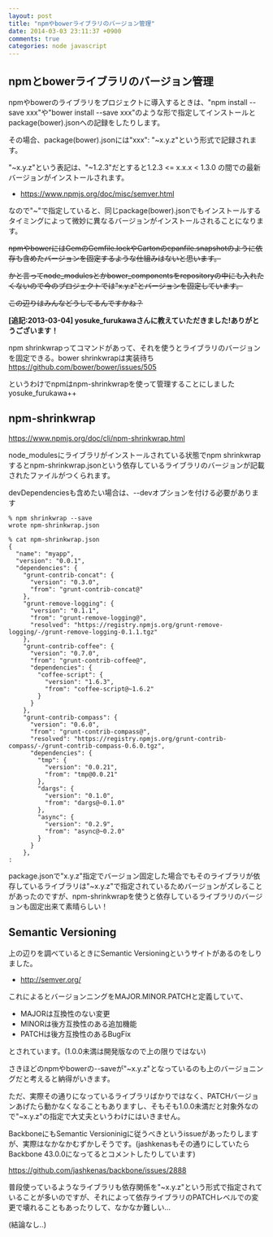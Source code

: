 ```yaml
---
layout: post
title: "npmやbowerライブラリのバージョン管理"
date: 2014-03-03 23:11:37 +0900
comments: true
categories: node javascript
---
```


## npmとbowerライブラリのバージョン管理

npmやbowerのライブラリをプロジェクトに導入するときは、"npm install --save xxx"や"bower install --save xxx"のような形で指定してインストールとpackage(bower).jsonへの記録をしたりします。

その場合、package(bower).jsonには"xxx": "~x.y.z"という形式で記録されます。

"~x.y.z"という表記は、"~1.2.3"だとすると1.2.3 <= x.x.x < 1.3.0 の間での最新バージョンがインストールされます。

<!-- more -->

* https://www.npmjs.org/doc/misc/semver.html


なので"~"で指定していると、同じpackage(bower).jsonでもインストールするタイミングによって微妙に異なるバージョンがインストールされることになります。

~~npmやbowerにはGemのGemfile.lockやCartonのcpanfile.snapshotのように依存も含めたバージョンを固定するような仕組みはないと思います。~~

~~かと言ってnode_modulesとかbower_componentsをrepositoryの中にも入れたくないので今のプロジェクトでは"x.y.z"とバージョンを固定しています。~~

~~この辺りはみんなどうしてるんですかね？~~

**[追記:2013-03-04] yosuke_furukawaさんに教えていただきました!ありがとうございます！**

>
npm shrinkwrapってコマンドがあって、それを使うとライブラリのバージョンを固定できる。bower shrinkwrapは実装待ち https://github.com/bower/bower/issues/505


というわけでnpmはnpm-shrinkwrapを使って管理することにしました yosuke\_furukawa++


## npm-shrinkwrap

https://www.npmjs.org/doc/cli/npm-shrinkwrap.html

node\_modulesにライブラリがインストールされている状態でnpm shrinkwrapするとnpm-shrinkwrap.jsonという依存しているライブラリのバージョンが記載されたファイルがつくられます。

devDependenciesも含めたい場合は、--devオプションを付ける必要があります

```
% npm shrinkwrap --save
wrote npm-shrinkwrap.json

% cat npm-shrinkwrap.json
{
  "name": "myapp",
  "version": "0.0.1",
  "dependencies": {
    "grunt-contrib-concat": {
      "version": "0.3.0",
      "from": "grunt-contrib-concat@"
    },
    "grunt-remove-logging": {
      "version": "0.1.1",
      "from": "grunt-remove-logging@",
      "resolved": "https://registry.npmjs.org/grunt-remove-logging/-/grunt-remove-logging-0.1.1.tgz"
    },
    "grunt-contrib-coffee": {
      "version": "0.7.0",
      "from": "grunt-contrib-coffee@",
      "dependencies": {
        "coffee-script": {
          "version": "1.6.3",
          "from": "coffee-script@~1.6.2"
        }
      }
    },
    "grunt-contrib-compass": {
      "version": "0.6.0",
      "from": "grunt-contrib-compass@",
      "resolved": "https://registry.npmjs.org/grunt-contrib-compass/-/grunt-contrib-compass-0.6.0.tgz",
      "dependencies": {
        "tmp": {
          "version": "0.0.21",
          "from": "tmp@0.0.21"
        },
        "dargs": {
          "version": "0.1.0",
          "from": "dargs@~0.1.0"
        },
        "async": {
          "version": "0.2.9",
          "from": "async@~0.2.0"
        }
      }
    },
:
```

package.jsonで"x.y.z"指定でバージョン固定した場合でもそのライブラリが依存しているライブラリは"~x.y.z"で指定されているためバージョンがズレることがあったのですが、npm-shrinkwrapを使うと依存しているライブラリのバージョンも固定出来て素晴らしい！


## Semantic Versioning

上の辺りを調べているときにSemantic Versioningというサイトがあるのをしりました。

* http://semver.org/

これによるとバージョンニングをMAJOR.MINOR.PATCHと定義していて、

* MAJORは互換性のない変更
* MINORは後方互換性のある追加機能
* PATCHは後方互換性のあるBugFix

とされています。(1.0.0未満は開発版なので上の限りではない)

さきほどのnpmやbowerの--saveが"~x.y.z"となっているのも上のバージョニングだと考えると納得がいきます。

ただ、実際その通りになっているライブラリばかりではなく、PATCHバージョンあげたら動かなくなることもありますし、そもそも1.0.0未満だと対象外なので"~x.y.z"の指定で大丈夫というわけにはいきません。

BackboneにもSemantic Versioninigに従うべきというissueがあったりしますが、実際はなかなかむずかしそうです。(jashkenasもその通りにしていたらBackbone 43.0.0になってるとコメントしたりしています)

https://github.com/jashkenas/backbone/issues/2888

普段使っているようなライブラリも依存関係を"~x.y.z"という形式で指定されていることが多いのですが、それによって依存ライブラリのPATCHレベルでの変更で壊れることもあったりして、なかなか難しい...

(結論なし..)

